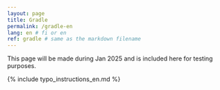 ```yaml
---
layout: page
title: Gradle
permalink: /gradle-en
lang: en # fi or en
ref: gradle # same as the markdown filename
---
```

This page will be made during Jan 2025 and is included here for testing purposes. 


{% include typo_instructions_en.md %}
